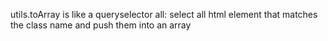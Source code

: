 utils.toArray is like a queryselector all: select all html element that matches the class name and push them into an array